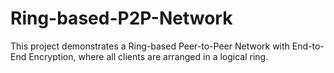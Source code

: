 # Ring-based-P2P-Network
This project demonstrates a Ring-based Peer-to-Peer Network with End-to-End Encryption, where all clients are arranged in a logical ring.
